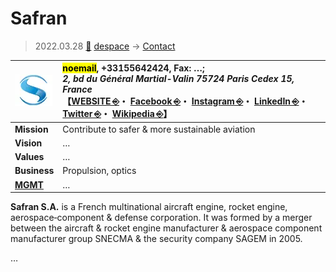 # Safran
> 2022.03.28 [🚀](../../index/index.md) [despace](../index.md) → [Contact](../contact.md)

|[![](../f/contact/s/safran_logo1_thumb.webp)](../f/contact/s/safran_logo1.webp)|<mark>noemail</mark>,  +33155642424, Fax: …;<br> *2, bd du Général Martial-Valin 75724 Paris Cedex 15, France*<br> 【[WEBSITE ⎆](https://www.safran-group.com/)・ [Facebook ⎆](https://www.facebook.com/GroupeSafran)・ [Instagram ⎆](https://instagram.com/safran_group/)・ [LinkedIn ⎆](https://fr.linkedin.com/company/safran)・ [Twitter ⎆](https://twitter.com/SAFRAN)・ [Wikipedia ⎆](https://en.wikipedia.org/wiki/Safran)】|
|:-|:-|
|**Mission**|Contribute to safer & more sustainable aviation|
|**Vision**|…|
|**Values**|…|
|**Business**|Propulsion, optics|
|**[MGMT](../mgmt.md)**|…|

**Safran S.A.** is a French multinational aircraft engine, rocket engine, aerospace‑component & defense corporation. It was formed by a merger between the aircraft & rocket engine manufacturer & aerospace component manufacturer group SNECMA & the security company SAGEM in 2005.

<p style="page-break-after:always"> </p>

…
